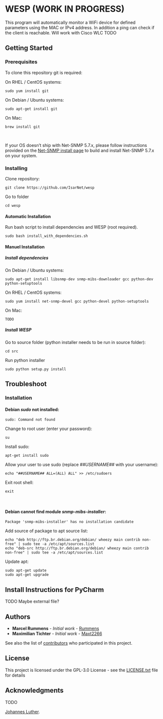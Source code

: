 
# WESP (WORK IN PROGRESS)

This program will automatically monitor a WiFi device for defined parameters using the MAC or IPv4 address. In addition a ping can check if the client is reachable. Will work with Cisco WLC TODO
## Getting Started


### Prerequisites

To clone this repository git is required:

On RHEL / CentOS systems:
```
sudo yum install git
```
On Debian / Ubuntu systems:
```
sudo apt-get install git
```
On Mac:
```
brew install git
```
<br />

If your OS doesn’t ship with Net-SNMP 5.7.x, please follow instructions provided on the [Net-SNMP install page](%28http://www.net-snmp.org/docs/INSTALL.html) to build and install Net-SNMP 5.7.x on your system.

### Installing
Clone repository:
```
git clone https://github.com/IsarNet/wesp
```

Go to folder
```
cd wesp
```

#### Automatic Installation
Run bash script to install dependencies and WESP (root required).
```
sudo bash install_with_dependencies.sh
```

#### Manuel Installation
##### Install dependencies

On Debian / Ubuntu systems:
```
sudo apt-get install libsnmp-dev snmp-mibs-downloader gcc python-dev python-setuptools
```

On RHEL / CentOS systems:
```
sudo yum install net-snmp-devel gcc python-devel python-setuptools
```

On Mac:
```
TODO
```

##### Install WESP

Go to source folder (python installer needs to be run in source folder):
```
cd src
```
Run python installer
```
sudo python setup.py install
```

## Troubleshoot
### Installation
#### Debian  *sudo* not installed:
```
sudo: Command not found
```

Change to root user (enter your password):
```
su
```

Install sudo:
```
apt-get install sudo
```

Allow your user to use sudo (replace *##USERNAME##* with your username):
```
echo "##USERNAME## ALL=(ALL) ALL" >> /etc/sudoers
```

Exit root shell:
```
exit
```

<br>

#### Debian cannot find module *snmp-mibs-installer*:
```
Package 'snmp-mibs-installer' has no installation candidate
```

Add source of package to apt source list:
```
echo "deb http://ftp.br.debian.org/debian/ wheezy main contrib non-free" | sudo tee -a /etc/apt/sources.list
echo "deb-src http://ftp.br.debian.org/debian/ wheezy main contrib non-free" | sudo tee -a /etc/apt/sources.list
```

Update apt:
```
sudo apt-get update
sudo apt-get upgrade
```

## Install Instructions for PyCharm
TODO Maybe external file?


## Authors

* **Marcel Rummens** - *Initial work* - [Rummens](https://github.com/Rummens)
 * **Maximilian Tichter** - *Initial work* - [Maxt2266](https://github.com/maxt2266)


See also the list of [contributors](https://github.com/IsarNet/wesp/contributors) who participated in this project.

## License

This project is licensed under the GPL-3.0 License - see the [LICENSE.txt](LICENSE.txt) file for details

## Acknowledgments

TODO

 [Johannes Luther](https://github.com/netgab).
